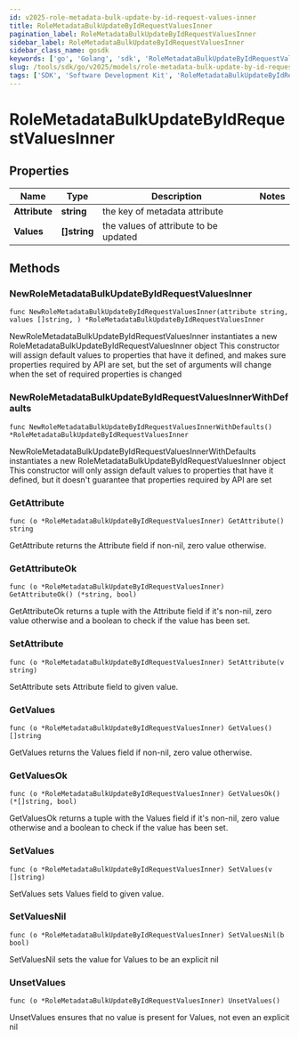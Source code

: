 ```yaml
---
id: v2025-role-metadata-bulk-update-by-id-request-values-inner
title: RoleMetadataBulkUpdateByIdRequestValuesInner
pagination_label: RoleMetadataBulkUpdateByIdRequestValuesInner
sidebar_label: RoleMetadataBulkUpdateByIdRequestValuesInner
sidebar_class_name: gosdk
keywords: ['go', 'Golang', 'sdk', 'RoleMetadataBulkUpdateByIdRequestValuesInner', 'V2025RoleMetadataBulkUpdateByIdRequestValuesInner'] 
slug: /tools/sdk/go/v2025/models/role-metadata-bulk-update-by-id-request-values-inner
tags: ['SDK', 'Software Development Kit', 'RoleMetadataBulkUpdateByIdRequestValuesInner', 'V2025RoleMetadataBulkUpdateByIdRequestValuesInner']
---
```


# RoleMetadataBulkUpdateByIdRequestValuesInner

## Properties

Name | Type | Description | Notes
------------ | ------------- | ------------- | -------------
**Attribute** | **string** | the key of metadata attribute | 
**Values** | **[]string** | the values of attribute to be updated | 

## Methods

### NewRoleMetadataBulkUpdateByIdRequestValuesInner

`func NewRoleMetadataBulkUpdateByIdRequestValuesInner(attribute string, values []string, ) *RoleMetadataBulkUpdateByIdRequestValuesInner`

NewRoleMetadataBulkUpdateByIdRequestValuesInner instantiates a new RoleMetadataBulkUpdateByIdRequestValuesInner object
This constructor will assign default values to properties that have it defined,
and makes sure properties required by API are set, but the set of arguments
will change when the set of required properties is changed

### NewRoleMetadataBulkUpdateByIdRequestValuesInnerWithDefaults

`func NewRoleMetadataBulkUpdateByIdRequestValuesInnerWithDefaults() *RoleMetadataBulkUpdateByIdRequestValuesInner`

NewRoleMetadataBulkUpdateByIdRequestValuesInnerWithDefaults instantiates a new RoleMetadataBulkUpdateByIdRequestValuesInner object
This constructor will only assign default values to properties that have it defined,
but it doesn't guarantee that properties required by API are set

### GetAttribute

`func (o *RoleMetadataBulkUpdateByIdRequestValuesInner) GetAttribute() string`

GetAttribute returns the Attribute field if non-nil, zero value otherwise.

### GetAttributeOk

`func (o *RoleMetadataBulkUpdateByIdRequestValuesInner) GetAttributeOk() (*string, bool)`

GetAttributeOk returns a tuple with the Attribute field if it's non-nil, zero value otherwise
and a boolean to check if the value has been set.

### SetAttribute

`func (o *RoleMetadataBulkUpdateByIdRequestValuesInner) SetAttribute(v string)`

SetAttribute sets Attribute field to given value.


### GetValues

`func (o *RoleMetadataBulkUpdateByIdRequestValuesInner) GetValues() []string`

GetValues returns the Values field if non-nil, zero value otherwise.

### GetValuesOk

`func (o *RoleMetadataBulkUpdateByIdRequestValuesInner) GetValuesOk() (*[]string, bool)`

GetValuesOk returns a tuple with the Values field if it's non-nil, zero value otherwise
and a boolean to check if the value has been set.

### SetValues

`func (o *RoleMetadataBulkUpdateByIdRequestValuesInner) SetValues(v []string)`

SetValues sets Values field to given value.


### SetValuesNil

`func (o *RoleMetadataBulkUpdateByIdRequestValuesInner) SetValuesNil(b bool)`

 SetValuesNil sets the value for Values to be an explicit nil

### UnsetValues
`func (o *RoleMetadataBulkUpdateByIdRequestValuesInner) UnsetValues()`

UnsetValues ensures that no value is present for Values, not even an explicit nil

